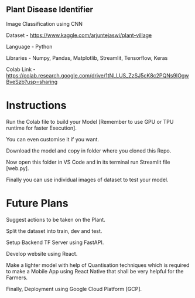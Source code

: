 ## Plant Disease Identifier
Image Classification using CNN

Dataset - https://www.kaggle.com/arjuntejaswi/plant-village

Language - Python

Libraries - Numpy,
            Pandas,
            Matplotlib,
            Streamlit,
            Tensorflow,
            Keras

Colab Link - https://colab.research.google.com/drive/1tNLLUS_ZzSJ5cK8c2PQNs9IOgwBveSzb?usp=sharing



# Instructions

Run the Colab file to build your Model [Remember to use GPU or TPU runtime for faster Execution].

You can even customise it if you want.

Download the model and copy in folder where you cloned this Repo.

Now open this folder in VS Code and in its terminal run Streamlit file [web.py].

Finally you can use individual images of dataset to test your model.



# Future Plans

Suggest actions to be taken on the Plant.

Split the dataset into train, dev and test.

Setup Backend TF Server using FastAPI.

Develop website using React.

Make a lighter model with help of Quantisation techniques which is required to make a Mobile App using React Native that shall be very helpful for the Farmers.

Finally, Deployment using Google Cloud Platform [GCP].
